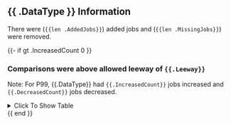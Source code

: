 ## {{ .DataType }} Information

There were (`{{len .AddedJobs}}`) added jobs and (`{{len .MissingJobs}}`) were removed.

{{- if gt .IncreasedCount 0 }}

### Comparisons were above allowed leeway of `{{.Leeway}}`

Note: For P99, {{.DataType}} had `{{.IncreasedCount}}` jobs increased and `{{.DecreasedCount}}` jobs decreased.

<details>
  <summary>Click To Show Table</summary>

{{formatTableOutput .Jobs true}}

</details>
{{ end }}
